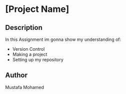# [Project Name]

## Description

In this Assignment im gonna show my understanding of:

- Version Control
- Making a project
- Setting up my repository

## Author

Mustafa Mohamed

